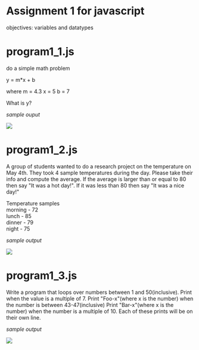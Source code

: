 # Assignment 1 for javascript
objectives: variables and datatypes

# program1_1.js
 do a simple math problem
 
 y = m*x + b

where 
 m = 4.3
 x = 5
 b = 7
 
 What is y?
 
 _sample ouput_
 
 ![](https://i.imgur.com/NgZERhn.png)

 
# program1_2.js
A group of students wanted to do a research project on the temperature on May 4th. They took 4 sample temperatures during the day. Please take their info and compute the average. If the average is larger than or equal to 80 then say "It was a hot day!". If it was less than 80 then say "It was a nice day!"

Temperature samples  
morning - 72  
lunch - 85  
dinner - 79  
night - 75 

_sample output_

![](https://i.imgur.com/ZWAbLAG.png)


# program1_3.js
Write a program that loops over numbers between 1 and 50(inclusive). Print when the value is a multiple of 7. Print "Foo-x"(where x is the number) when the number is between 43-47(inclusive) Print "Bar-x"(where x is the number) when the number is a multiple of 10. Each of these prints will be on their own line.

_sample output_

![](https://i.imgur.com/N8Eue2R.png)
